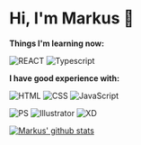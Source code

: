 # Hi, I'm Markus 👋


**Things I'm learning now:**

![REACT](https://img.shields.io/badge/-react-black?style=for-the-badge&logo=react)
![Typescript](https://img.shields.io/badge/-Typescript-black?style=for-the-badge&logo=typescript)

**I have good experience with:**

![HTML](https://img.shields.io/badge/-HTML5-black?style=for-the-badge&logo=HTML5)
![CSS](https://img.shields.io/badge/-CSS3-black?style=for-the-badge&logo=css3)
![JavaScript](https://img.shields.io/badge/-JavaScript-black?style=for-the-badge&logo=javascript)

![PS](https://img.shields.io/badge/-photoshop-black?style=for-the-badge&logo=adobe-photoshop)
![Illustrator](https://img.shields.io/badge/-Illustrator-black?style=for-the-badge&logo=adobe-illustrator)
![XD](https://img.shields.io/badge/-XD-black?style=for-the-badge&logo=adobe-xd)

[![Markus' github stats](https://github-readme-stats.vercel.app/api?username=markusskov&show_icons=true&theme=dark)](https://github.com/markusskov/github-readme-stats)
